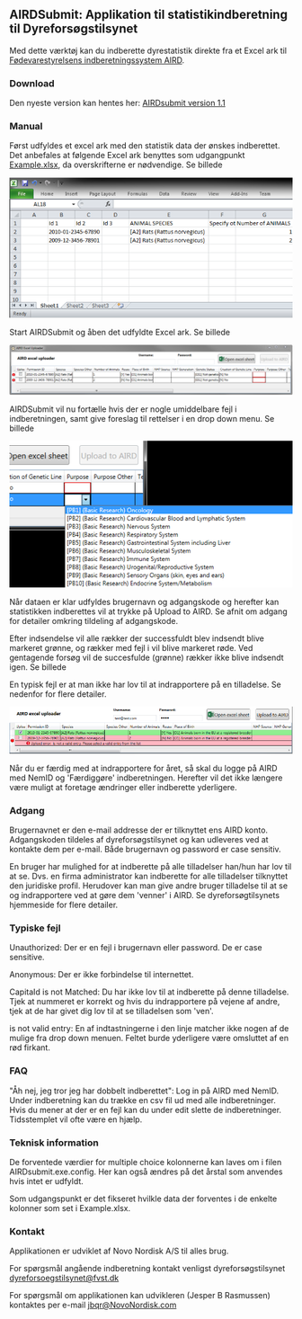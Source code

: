 ## AIRDSubmit: Applikation til statistikindberetning til Dyreforsøgstilsynet

Med dette værktøj kan du indberette dyrestatistik direkte fra et Excel ark til [Fødevarestyrelsens indberetningssystem AIRD](https://www.foedevarestyrelsen.dk/Dyr/dyrevelfaerd/Dyreforsoegstilsynet/Sider/Ansoegning-og-indberetning.aspx). 

### Download 
Den nyeste version kan hentes her: [AIRDsubmit version 1.1](https://github.com/NovoNordiskScientificApplications/AIRDSubmit/releases/download/v1.1/AIRDsubmit.1.1.zip)

### Manual

Først udfyldes et excel ark med den statistik data der ønskes indberettet. Det anbefales at følgende Excel ark benyttes som udgangpunkt [Example.xlsx](/Documentation/Example.xlsx), da overskrifterne er nødvendige. Se billede

![Guide1.png](/Documentation/Guide1.png)

Start AIRDSubmit og åben det udfyldte Excel ark. Se billede

![Guide2.png](/Documentation/Guide2.png)

AIRDSubmit vil nu fortælle hvis der er nogle umiddelbare fejl i indberetningen, samt give foreslag til rettelser i en drop down menu. Se billede

![Guide3.png](/Documentation/Guide3.png)

Når dataen er klar udfyldes brugernavn og adgangskode og herefter kan statistikken indberettes vil at trykke på Upload to AIRD. Se afnit om adgang for detailer omkring tildeling af adgangskode.

Efter indsendelse vil alle rækker der successfuldt blev indsendt blive markeret grønne, og rækker med fejl i vil blive markeret røde. Ved gentagende forsøg vil de succesfulde (grønne) rækker ikke blive indsendt igen. Se billede

En typisk fejl er at man ikke har lov til at indrapportere på en tilladelse. Se nedenfor for flere detailer.

![Guide4.png](/Documentation/Guide4.png)

Når du er færdig med at indrapportere for året, så skal du logge på AIRD med NemID og 'Færdiggøre' indberetningen. Herefter vil det ikke længere være muligt at foretage ændringer eller indberette yderligere.


### Adgang

Brugernavnet er den e-mail addresse der er tilknyttet ens AIRD konto. Adgangskoden tildeles af dyreforsøgstilsynet og kan udleveres ved at kontakte dem per e-mail. Både brugernavn og password er case sensitiv.

En bruger har mulighed for at indberette på alle tilladelser han/hun har lov til at se. Dvs. en firma administrator kan indberette for alle tilladelser tilknyttet den juridiske profil. Herudover kan man give andre bruger tilladelse til at se og indrapportere ved at gøre dem 'venner' i AIRD. Se dyreforsøgtilsynets hjemmeside for flere detailer.


### Typiske fejl

Unauthorized: Der er en fejl i brugernavn eller password. De er case sensitive.

Anonymous: Der er ikke forbindelse til internettet.

CapitaId is not Matched: Du har ikke lov til at indberette på denne tilladelse. Tjek at nummeret er korrekt og hvis du indrapportere på vejene af andre, tjek at de har givet dig lov til at se tilladelsen som 'ven'.

is not valid entry: En af indtastningerne i den linje matcher ikke nogen af de mulige fra drop down menuen. Feltet burde yderligere være omsluttet af en rød firkant.


### FAQ

"Åh nej, jeg tror jeg har dobbelt indberettet": Log in på AIRD med NemID. Under indberetning kan du trække en csv fil ud med alle indberetninger. Hvis du mener at der er en fejl kan du under edit slette de indberetninger. Tidsstemplet vil ofte være en hjælp.


### Teknisk information

De forventede værdier for multiple choice kolonnerne kan laves om i filen AIRDsubmit.exe.config. Her kan også ændres på det årstal som anvendes hvis intet er udfyldt.

Som udgangspunkt er det fikseret hvilkle data der forventes i de enkelte kolonner som set i Example.xlsx.


### Kontakt

Applikationen er udviklet af Novo Nordisk A/S til alles brug. 

For spørgsmål angående indberetning kontakt venligst dyreforsøgstilsynet dyreforsoegstilsynet@fvst.dk 

For spørgsmål om applikationen kan udvikleren (Jesper B Rasmussen) kontaktes per e-mail jbqr@NovoNordisk.com
